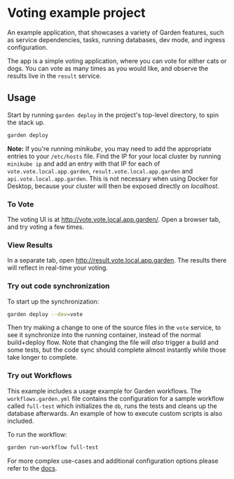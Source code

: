 # Voting example project

An example application, that showcases a variety of Garden features, such as service dependencies, tasks, running
databases, dev mode, and ingress configuration.

The app is a simple voting application, where you can vote for either cats or dogs.
You can vote as many times as you would like, and observe the results live in the `result` service.

## Usage

Start by running `garden deploy` in the project's top-level directory, to spin the stack up.

```sh
garden deploy
```

**Note:** If you're running _minikube_, you may need to add the appropriate entries to your `/etc/hosts` file.
Find the IP for your local cluster by running `minikube ip` and add an entry with that IP for each of
`vote.vote.local.app.garden`, `result.vote.local.app.garden` and `api.vote.local.app.garden`.
This is not necessary when using Docker for Desktop, because your cluster will then be exposed directly on _localhost_.

### To Vote

The voting UI is at http://vote.vote.local.app.garden/. Open a browser tab, and try voting a few times.

### View Results

In a separate tab, open http://result.vote.local.app.garden. The results there will reflect in real-time your voting.

### Try out code synchronization

To start up the synchronization:

```sh
garden deploy --dev=vote
```

Then try making a change to one of the source files in the `vote` service, to see it synchronize into the
running container, instead of the normal build+deploy flow. Note that changing the file will _also_ trigger a
build and some tests, but the code sync should complete almost instantly while those take longer to complete.

### Try out Workflows

This example includes a usage example for Garden workflows. The `workflows.garden.yml` file contains the configuration for a sample workflow called `full-test` which initializes the `db`, runs the tests and cleans up the database afterwards. An example of how to execute custom scripts is also included.

To run the workflow:

```sh
garden run-workflow full-test
```

For more complex use-cases and additional configuration options please refer to the [docs](https://docs.garden.io/using-garden/workflows).
